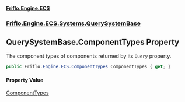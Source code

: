 #### [Friflo.Engine.ECS](index.md 'index')
### [Friflo.Engine.ECS.Systems](Friflo.Engine.ECS.Systems.md 'Friflo.Engine.ECS.Systems').[QuerySystemBase](QuerySystemBase.md 'Friflo.Engine.ECS.Systems.QuerySystemBase')

## QuerySystemBase.ComponentTypes Property

The component types of components returned by its `Query` property.

```csharp
public Friflo.Engine.ECS.ComponentTypes ComponentTypes { get; }
```

#### Property Value
[ComponentTypes](ComponentTypes.md 'Friflo.Engine.ECS.ComponentTypes')